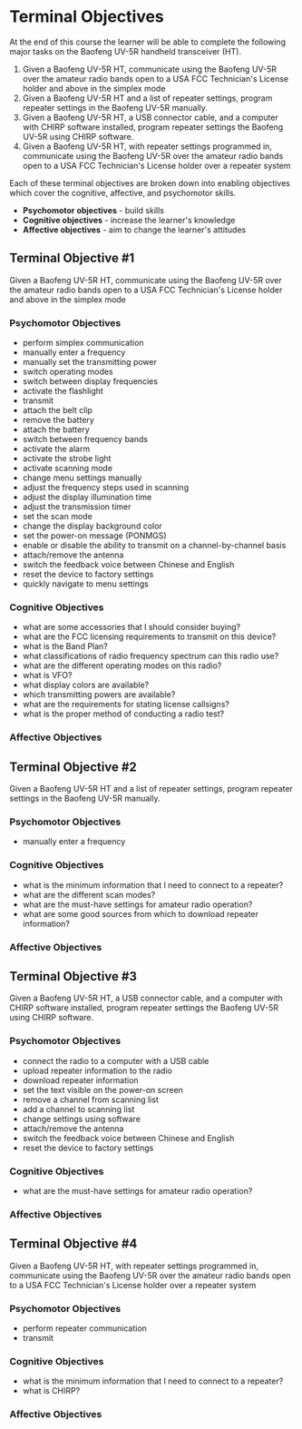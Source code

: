 # Terminal Objectives

At the end of this course the learner will be able to complete the following major tasks on the Baofeng UV-5R handheld transceiver (HT).

1. Given a Baofeng UV-5R HT, communicate using the Baofeng UV-5R over the amateur radio bands open to a USA FCC Technician's License holder and above in the simplex mode
2. Given a Baofeng UV-5R HT and a list of repeater settings, program repeater settings in the Baofeng UV-5R manually.
3. Given a Baofeng UV-5R HT, a USB connector cable, and a computer with CHIRP software installed, program repeater settings the Baofeng UV-5R using CHIRP software.
4. Given a Baofeng UV-5R HT, with repeater settings programmed in, communicate using the Baofeng UV-5R over the amateur radio bands open to a USA FCC Technician's License holder over a repeater system

Each of these terminal objectives are broken down into enabling objectives which cover the cognitive, affective, and psychomotor skills.

* **Psychomotor objectives** - build skills
* **Cognitive objectives** - increase the learner's knowledge
* **Affective objectives** - aim to change the learner's attitudes

## Terminal Objective \#1

Given a Baofeng UV-5R HT, communicate using the Baofeng UV-5R over the amateur radio bands open to a USA FCC Technician's License holder and above in the simplex mode

### Psychomotor Objectives

* perform simplex communication
* manually enter a frequency
* manually set the transmitting power
* switch operating modes
* switch between display frequencies
* activate the flashlight
* transmit
* attach the belt clip
* remove the battery
* attach the battery
* switch between frequency bands
* activate the alarm
* activate the strobe light
* activate scanning mode
* change menu settings manually
* adjust the frequency steps used in scanning
* adjust the display illumination time
* adjust the transmission timer
* set the scan mode
* change the display background color
* set the power-on message (PONMGS)
* enable or disable the ability to transmit on a channel-by-channel basis
* attach/remove the antenna
* switch the feedback voice between Chinese and English
* reset the device to factory settings
* quickly navigate to menu settings


### Cognitive Objectives

* what are some accessories that I should consider buying?
* what are the FCC licensing requirements to transmit on this device?
* what is the Band Plan?
* what classifications of radio frequency spectrum can this radio use?
* what are the different operating modes on this radio?
* what is VFO?
* what display colors are available?
* which transmitting powers are available?
* what are the requirements for stating license callsigns?
* what is the proper method of conducting a radio test?

### Affective Objectives

## Terminal Objective \#2

Given a Baofeng UV-5R HT and a list of repeater settings, program repeater settings in the Baofeng UV-5R manually.

### Psychomotor Objectives

* manually enter a frequency


### Cognitive Objectives

* what is the minimum information that I need to connect to a repeater?
* what are the different scan modes?
* what are the must-have settings for amateur radio operation?
* what are some good sources from which to download repeater information?

### Affective Objectives

## Terminal Objective \#3

Given a Baofeng UV-5R HT, a USB connector cable, and a computer with CHIRP software installed, program repeater settings the Baofeng UV-5R using CHIRP software.

### Psychomotor Objectives

* connect the radio to a computer with a USB cable
* upload repeater information to the radio
* download repeater information
* set the text visible on the power-on screen
* remove a channel from scanning list
* add a channel to scanning list
* change settings using software
* attach/remove the antenna
* switch the feedback voice between Chinese and English
* reset the device to factory settings


### Cognitive Objectives

* what are the must-have settings for amateur radio operation?


### Affective Objectives

## Terminal Objective \#4

Given a Baofeng UV-5R HT, with repeater settings programmed in, communicate using the Baofeng UV-5R over the amateur radio bands open to a USA FCC Technician's License holder over a repeater system

### Psychomotor Objectives

* perform repeater communication
* transmit


### Cognitive Objectives

* what is the minimum information that I need to connect to a repeater?
* what is CHIRP?

### Affective Objectives
